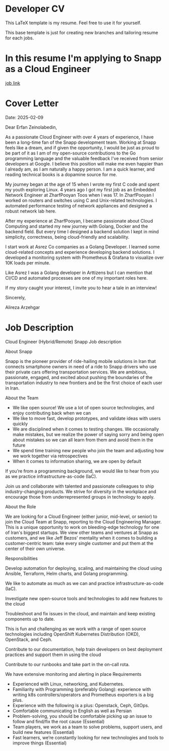 # Developer CV

This LaTeX template is my resume. Feel free to use it for yourself.

This base template is just for creating new branches and tailoring resume for each jobs.

# In this resume I'm applying to Snapp as a Cloud Engineer

[job link](https://career.snapp.ir/job/cloud-engineer-remote)

# Cover Letter
Date: 2025-02-09

Dear Erfan Zeinolabedin,

As a passionate Cloud Engineer with over 4 years of experience, I have been a long-time fan of the Snapp development team. Working at Snapp feels like a dream, and if given the opportunity, I would be just as proud to be part of it as I am of my open-source contributions to the Go programming language and the valuable feedback I've received from senior developers at Google. I believe this position will make me even happier than I already am, as I am naturally a happy person.
I am a quick learner, and reading technical books is a dopamine source for me.

My journey began at the age of 15 when I wrote my first C code and spent my youth exploring Linux.
4 years ago I got my first job as an Embedded Network Engineer at ZharfPooyan Toos when I was 17.
In ZharfPooyan I worked on routers and switches using C and Unix-related technologies.
I automated performance testing of network appliances and designed a robust network lab here.

After my experience at ZharfPooyan, I became passionate about Cloud Computing and started my new journey
with Golang, Docker and the backend field. But every time I designed a backend solution
I kept in mind simplicity, correctness, being cloud-friendly and scalability.

I start work at Asrez Co companies as a Golang Developer. I learned some cloud-related
concepts and experience developing backend solutions. I developed a monitoring system with
Prometheus & Grafana to visualize over 10K loads per minute.

Like Asrez I was a Golang developer in Arttizens but I can mention that CI/CD and automated processes are one of my
important roles here.

If my story caught your interest, I invite you to hear a tale in an interview!

Sincerely,

Alireza Arzehgar

# Job Description


Cloud Engineer (Hybrid/Remote) Snapp
Job description

About Snapp

Snapp is the pioneer provider of ride-hailing mobile solutions in Iran that connects smartphone owners in need of a ride to Snapp drivers who use their private cars offering transportation services. We are ambitious, passionate, engaged, and excited about pushing the boundaries of the transportation industry to new frontiers and be the first choice of each user in Iran.


About the Team

- We like open source! We use a lot of open source technologies, and enjoy contributing back when we can
- We like to move fast, develop prototypes, and validate ideas with users quickly
- We are disciplined when it comes to testing changes. We occasionally make mistakes, but we realize the power of saying sorry and being open about mistakes so we can all learn from them and avoid them in the future
- We spend time training new people who join the team and adjusting how we work together via retrospectives
- When it comes to information sharing, we are open by default

If you’re from a programming background, we would like to hear from you as we practice infrastructure-as-code (IaC).

Join us and collaborate with talented and passionate colleagues to ship industry-changing products. We strive for diversity in the workplace and encourage those from underrepresented groups in technology to apply.

About the Role

We are looking for a Cloud Engineer (either junior, mid-level, or senior) to join the Cloud Team at Snapp, reporting to the Cloud Engineering Manager. This is a unique opportunity to work on bleeding-edge technology for one of Iran's biggest startups. We view other teams and ventures at Snapp as customers, and we like Jeff Bezos' mentality when it comes to building a customer-centric team: take every single customer and put them at the center of their own universe.
 

Responsibilities

Develop automation for deploying, scaling, and maintaining the cloud using Ansible, Terraform, Helm charts, and Golang programming. 

We like to automate as much as we can and practice infrastructure-as-code (IaC).

Investigate new open-source tools and technologies to add new features to the cloud

Troubleshoot and fix issues in the cloud, and maintain and keep existing components up to date. 

This is fun and challenging as we work with a range of open source technologies including OpenShift Kubernetes Distribution (OKD), OpenStack, and Ceph.

Contribute to our documentation, help train developers on best deployment practices and support them in using the cloud

Contribute to our runbooks and take part in the on-call rota. 

We have extensive monitoring and alerting in place
Requirements


- Experienced with Linux, networking, and Kubernetes.
- Familiarity with Programming (preferably Golang): experience with writing k8s controllers/operators and Prometheus exporters is a big plus.
- Experience with the following is a plus: Openstack, Ceph, GitOps. 
- Comfortable communicating in English as well as Persian 
- Problem-solving, you should be comfortable picking up an issue to follow and find/fix the root cause (Essential)
- Team players, we work as a team to solve problems, support users, and build new features (Essential)
- Fast learners, we’re constantly looking for new technologies and tools to improve things (Essential)

